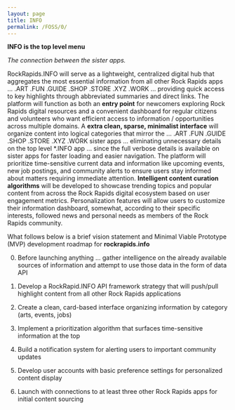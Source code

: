 ```yaml
---
layout: page
title: INFO
permalink: /FOSS/0/
---
```

**INFO is the top level menu**

*The connection between the sister apps.*

RockRapids.INFO will serve as a lightweight, centralized digital hub that aggregates the most essential information from all other Rock Rapids apps ... .ART .FUN .GUIDE .SHOP .STORE .XYZ .WORK ...  providing quick access to key highlights through abbreviated summaries and direct links. The platform will function as both an **entry point** for newcomers exploring Rock Rapids digital resources and a convenient dashboard for regular citizens and volunteers who want efficient access to information / opportunities across multiple domains. A **extra clean, sparse, minimalist interface** will organize content into logical categories that mirror the ... .ART .FUN .GUIDE .SHOP .STORE .XYZ .WORK sister apps ... eliminating unnecessary details on the top level *.INFO app ... since the full verbose details is available on sister apps for faster loading and easier navigation. The platform will prioritize time-sensitive current data and information like upcoming events, new job postings, and community alerts to ensure users stay informed about matters requiring immediate attention. **Intelligent content curation algorithms** will be developed to showcase trending topics and popular content from across the Rock Rapids digital ecosystem based on user engagement metrics. Personalization features will allow users to customize their information dashboard, somewhat, according to their specific interests, followed news and personal needs as members of the Rock Rapids community.

What follows below is a brief vision statement and Minimal Viable Prototype (MVP) development roadmap for **rockrapids.info**

0. Before launching anything ... gather intelligence on the already available sources of information and attempt to use those data in the form of data API

1. Develop a RockRapid.INFO API framework strategy that will push/pull highlight content from all other Rock Rapids applications

2. Create a clean, card-based interface organizing information by category (arts, events, jobs)

3. Implement a prioritization algorithm that surfaces time-sensitive information at the top

4. Build a notification system for alerting users to important community updates

5. Develop user accounts with basic preference settings for personalized content display

6. Launch with connections to at least three other Rock Rapids apps for initial content sourcing
